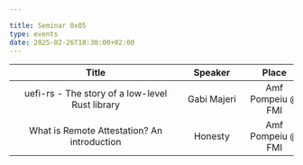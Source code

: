 ```yaml
---

title: Seminar 0x05
type: events
date: 2025-02-26T18:30:00+02:00
---
```


| Title <div style="width:290px"></div> | Speaker <div style="width:90px"></div> | Place <div style="width:100px"></div> | Datetime <div style="width:150px"></div> | Slides <div style="width:40px"></div> |
| :---: | :-----: |:------------------------------------:| :------: | :----: |
| uefi-rs - The story of a low-level Rust library | Gabi Majeri | Amf Pompeiu @ FMI | 26 Feb 2025 18:30 | [Link](https://dothidden.xyz/presentations/uefi-rs-presentation.pdf) |
| What is Remote Attestation? An introduction | Honesty | Amf Pompeiu @ FMI | 26 Feb 2025 18:30 | [Link](https://docs.google.com/presentation/d/1Tc9tbrD-WBZv14qWpmSeaZWAgIBmmnRS_P8YiOcIjYM/edit?slide=id.p#slide=id.p) |
